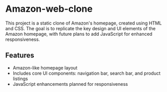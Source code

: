 # Amazon-web-clone  
This project is a static clone of Amazon's homepage, created using HTML and CSS. The goal is to replicate the key design and UI elements of the Amazon homepage, with future plans to add JavaScript for enhanced responsiveness.

## Features
- Amazon-like homepage layout
- Includes core UI components: navigation bar, search bar, and product listings
- JavaScript enhancements planned for responsiveness
